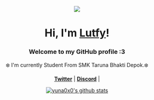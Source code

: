 <p align="center">
  <a href="https://yuna0x0.com">
    <img src="https://media1.tenor.com/m/1JuAyubK6zoAAAAC/bocchi-the-rock-hitori-gotoh.gif">
  </a>
</p>

<h1 align="center">Hi, I'm <a href="#">Lutfy</a>!</h1>
<p align="center">
  </a>
</p>
<h3 align="center">Welcome to my GitHub profile :3</h3>

<p align="center">❄️ I'm currently Student From SMK Taruna Bhakti Depok.❄️</p>

<p align="center">
  <strong><a href="https://x.com/LutfyNoir">Twitter</a></strong> |
  <strong><a href="https://discordapp.com/users/kazylutfyx">Discord</a></strong> |
</p>

<p align="center">
  <a href="https://github.com/LutfyVX"><img src="https://github-readme-stats.vercel.app/api?username=LutfyVX&hide_border=true&show_icons=true" alt="yuna0x0's github stats"></a>
</p>


